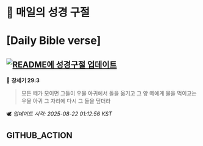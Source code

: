 # 🙏 매일의 성경 구절
# [Daily Bible verse]
## [![README에 성경구절 업데이트](https://github.com/DONGSUKA/first_test/actions/workflows/update-readme-bible.yml/badge.svg)](https://github.com/DONGSUKA/first_test/actions/workflows/update-readme-bible.yml)
<!-- START_BIBLE_VERSE -->
📖 **창세기 29:3**
> 모든 떼가 모이면 그들이 우물 아귀에서 돌을 옮기고 그 양 떼에게 물을 먹이고는 우물 아귀 그 자리에 다시 그 돌을 덮더라

🕊️ _업데이트 시각: 2025-08-22 01:12:56 KST_
  <!-- END_BIBLE_VERSE -->
## GITHUB_ACTION
